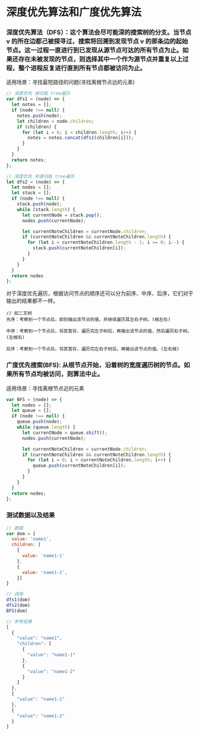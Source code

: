 #  深度优先算法和广度优先算法

### 深度优先算法（DFS）：这个算法会尽可能深的搜索树的分支。当节点 v 的所在边都己被探寻过，搜索将回溯到发现节点 v 的那条边的起始节点。这一过程一直进行到已发现从源节点可达的所有节点为止。如果还存在未被发现的节点，则选择其中一个作为源节点并重复以上过程，整个进程反复进行直到所有节点都被访问为止。

适用场景：寻找最短路径的问题(寻找离根节点远的元素)

```javascript
// 深度优先 递归版 tree遍历
var dfs1 = (node) => {
  let notes = []; 
  if (node !== null) {
    notes.push(node);
    let children = node.children;
    if (children) {
      for (let i = 0; i < children.length; i++) {
        notes = notes.concat(dfs1(children[i]));
      }
    }
  }
  return notes;
};

// 深度优先 非递归版 tree遍历
let dfs2 = (node) => {
  let nodes = [];
  let stack = [];
  if (node !== null) {
    stack.push(node);
    while (stack.length) {
      let currentNode = stack.pop();
      nodes.push(currentNode);

      let currentNoteChildren = currentNode.children;
      if (currentNoteChildren && currentNoteChildren.length) {
        for (let i = currentNoteChildren.length - 1; i >= 0; i--) {
          stack.push(currentNoteChildren[i]);
        }
      }
    }
  }
  return nodes
};
```

对于深度优先遍历，根据访问节点的顺序还可以分为前序、中序、后序，它们对于输出的结果都不一样。

```
// 如二叉树
先序：考察到一个节点后，即刻输出该节点的值，并继续遍历其左右子树。(根左右)

中序：考察到一个节点后，将其暂存，遍历完左子树后，再输出该节点的值，然后遍历右子树。(左根右)

后序：考察到一个节点后，将其暂存，遍历完左右子树后，再输出该节点的值。(左右根)
```

### 广度优先搜索(BFS): 从根节点开始，沿着树的宽度遍历树的节点。如果所有节点均被访问，则算法中止。

适用场景：寻找离根节点近的元素

```javascript
var BFS = (node) => {
  let nodes = [];
  let queue = [];
  if (node !== null) {
    queue.push(node);
    while (queue.length) {
      let currentNode = queue.shift();
      nodes.push(currentNode);

      let currentNoteChildren = currentNode.children;
      if (currentNoteChildren && currentNoteChildren.length) {
        for (let i = 0; i < currentNoteChildren.length; i++) {
          queue.push(currentNoteChildren[i]);
        }
      }
    }
  }
  return nodes;
};

```

### 测试数据以及结果

```js
// 数据
var dom = {
  value: 'name1',
  children: [
    {
      value: 'name1-1'
    },
    {
      value: 'name1-2',
    }]
}

// 调用
dfs1(dom) 
dfs2(dom)
BFS(dom)

// 参考结果
[
  {
    "value": "name1",
    "children": [
      {
        "value": "name1-1"
      },
      {
        "value": "name1-2"
      }
    ]
  },
  {
    "value": "name1-1"
  },
  {
    "value": "name1-2"
  }
]
```

